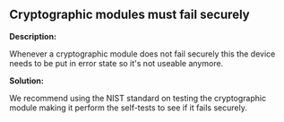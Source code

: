 Cryptographic modules must fail securely
-------

**Description:**

Whenever a cryptographic module does not fail securely this the device needs to be put in
error state so it's not useable anymore.


**Solution:**

We recommend using the NIST standard on testing the cryptographic module making it perform
the self-tests to see if it fails securely.
